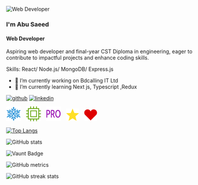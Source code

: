 ![Web Developer](https://i.ibb.co.com/zVDyrHyP/133743416-10285097.jpg)
### I'm Abu Saeed
#### Web Developer
Aspiring web developer and final-year CST Diploma in engineering, eager to contribute to impactful projects and enhance coding skills.


Skills: React/ Node.js/ MongoDB/ Express.js

- 🔭 I’m currently working on Bdcalling IT Ltd  
- 🌱 I’m currently learning Next js, Typescript ,Redux 


[<img src='https://cdn.jsdelivr.net/npm/simple-icons@3.0.1/icons/github.svg' alt='github' height='40'>](https://github.com/https://github.com/abusaeed205)  [<img src='https://cdn.jsdelivr.net/npm/simple-icons@3.0.1/icons/linkedin.svg' alt='linkedin' height='40'>](https://www.linkedin.com/in/https://www.linkedin.com/in/saeed204//)  

<a href='https://archiveprogram.github.com/'><img src='https://raw.githubusercontent.com/acervenky/animated-github-badges/master/assets/acbadge.gif' width='40' height='40'></a> <a href='https://docs.github.com/en/developers'><img src='https://raw.githubusercontent.com/acervenky/animated-github-badges/master/assets/devbadge.gif' width='40' height='40'></a> <a href='https://github.com/pricing'><img src='https://raw.githubusercontent.com/acervenky/animated-github-badges/master/assets/pro.gif' width='40' height='40'></a> <a href='https://stars.github.com/'><img src='https://raw.githubusercontent.com/acervenky/animated-github-badges/master/assets/starbadge.gif' width='35' height='35'></a> <a href='https://docs.github.com/en/github/supporting-the-open-source-community-with-github-sponsors'><img src='https://raw.githubusercontent.com/acervenky/animated-github-badges/master/assets/sponsorbadge.gif' width='35' height='35'></a> 

[![Top Langs](https://github-readme-stats.vercel.app/api/top-langs/?username=https://github.com/abusaeed205)](https://github.com/anuraghazra/github-readme-stats)

![GitHub stats](https://github-readme-stats.vercel.app/api?username=https://github.com/abusaeed205&show_icons=true&count_private=true)  

![Vaunt Badge](https://api.vaunt.dev/v1/github/entities/https://github.com/abusaeed205/contributions?format=svg&private=true)  

![GitHub metrics](https://metrics.lecoq.io/https://github.com/abusaeed205)  

![GitHub streak stats](https://streak-stats.demolab.com/?user=https://github.com/abusaeed205)  

